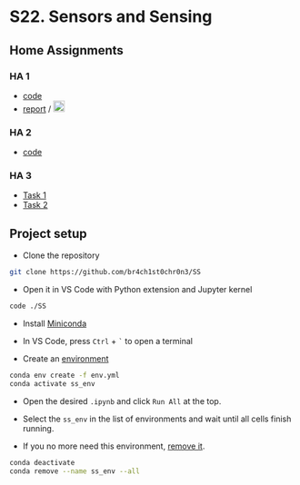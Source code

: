 # S22. Sensors and Sensing

## Home Assignments

### HA 1
* [code](./HA1/HA1.ipynb)
* [report](./HA1/HA1.pdf) / <a href="https://www.mathcha.io/editor/kx1P4c9liqOH2xHD2wmxjFLnPqEyuv6XJzOUVdEoxP"><img src="https://cdn.mathcha.io/resources/logo.png" width="20" title="hover text"></a>

### HA 2
* [code](./HA2/HA2.ipynb)

### HA 3
* [Task 1](https://colab.research.google.com/drive/1Yzzi9URTCSq6pgpxB4bCVNvxkoMgf2q4?usp=sharing) 
* [Task 2](https://colab.research.google.com/drive/1CSR42gmemdelALNREXc-Y3_cyUWUgu98?usp=sharing)

## Project setup
* Clone the repository
```sh
git clone https://github.com/br4ch1st0chr0n3/SS
```

* Open it in VS Code with Python extension and Jupyter kernel
```sh
code ./SS
```

* Install [Miniconda](https://conda.io/en/latest/miniconda.html)

* In VS Code, press `Ctrl` + `` ` `` to open a terminal

* Create an [environment](https://docs.conda.io/projects/conda/en/latest/user-guide/tasks/manage-environments.html#creating-an-environment-from-an-environment-yml-file)
```sh
conda env create -f env.yml
conda activate ss_env
```

* Open the desired `.ipynb` and click `Run All` at the top.

* Select the `ss_env` in the list of environments and wait until all cells finish running.

* If you no more need this environment, [remove it](https://docs.conda.io/projects/conda/en/latest/user-guide/tasks/manage-environments.html#removing-an-environment).
```sh
conda deactivate
conda remove --name ss_env --all
```